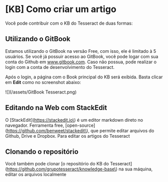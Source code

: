 # \[KB\] Como criar um artigo

Você pode contribuir com o KB do Tesseract de duas formas:

## Utilizando o GitBook

Estamos utilizando o GitBook na versão Free, com isso, ele é limitado à 5 usuários. Se você já possuir acesso ao GitBook, você pode logar com sua conta do Github em www.gitbook.com. Caso não possua, pode realizar o login com a conta de desenvolvimento do Tesseract.

Após o login, a página com o Book principal do KB será exibida. Basta clicar em **Edit** como no screenshot abaixo:

![](/assets/GitBook Tesseract.png)



## Editando na Web com StackEdit

O \[StackEdit\]\(https://stackedit.io\) é um editor markdown direto no navegador. Ferramenta free, \[open-source\]\(https://github.com/benweet/stackedit\), que permite editar arquivos do Github, Drive e Dropbox. Para editar os artigos do Tesseract

## Clonando o repositório

Você também pode clonar \[o repositório do KB do Tesseract\]\(https://github.com/grupotesseract/knowledge-base\) na sua máquina, editar os arquivos localmente

